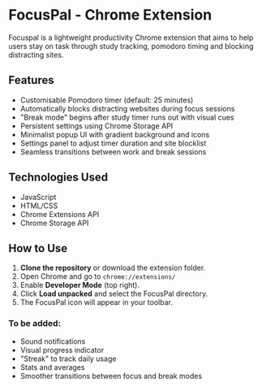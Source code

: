 # FocusPal - Chrome Extension
Focuspal is a lightweight productivity Chrome extension that aims to help users stay on task through study tracking, pomodoro timing and blocking distracting sites.

## Features
- Customisable Pomodoro timer (default: 25 minutes)
- Automatically blocks distracting websites during focus sessions
- "Break mode" begins after study timer runs out with visual cues
- Persistent settings using Chrome Storage API
- Minimalist popup UI with gradient background and icons
- Settings panel to adjust timer duration and site blocklist
- Seamless transitions between work and break sessions

## Technologies Used
- JavaScript
- HTML/CSS
- Chrome Extensions API
- Chrome Storage API

## How to Use

1. **Clone the repository** or download the extension folder.
2. Open Chrome and go to `chrome://extensions/`
3. Enable **Developer Mode** (top right).
4. Click **Load unpacked** and select the FocusPal directory.
5. The FocusPal icon will appear in your toolbar.

### To be added:
- Sound notifications
- Visual progress indicator
- "Streak" to track daily usage
- Stats and averages
- Smoother transitions between focus and break modes
